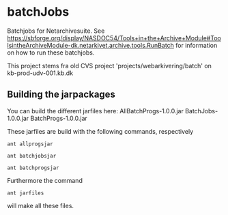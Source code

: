 # batchJobs
Batchjobs for Netarchivesuite.
See https://sbforge.org/display/NASDOC54/Tools+in+the+Archive+Module#ToolsintheArchiveModule-dk.netarkivet.archive.tools.RunBatch
for information on how to run these batchjobs.

This project stems fra old CVS project 'projects/webarkivering/batch' on kb-prod-udv-001.kb.dk


## Building the jarpackages
You can build the different jarfiles here: AllBatchProgs-1.0.0.jar  BatchJobs-1.0.0.jar  BatchProgs-1.0.0.jar

These jarfiles are build with the following commands, respectively
```
ant allprogsjar

ant batchjobsjar

ant batchprogsjar
```

Furthermore the command
```
ant jarfiles
```
will make all these files.
